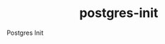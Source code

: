 <!---
NOTE: AUTO-GENERATED FILE
to edit this file, instead edit its template at: ./github/scripts/templates/container/README.md.j2
-->
<div align="center">

# postgres-init

</div>

Postgres Init